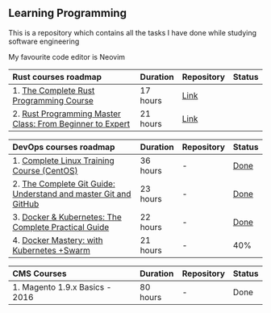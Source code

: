 ## Learning Programming

This is a repository which contains all the tasks I have done while studying software engineering

My favourite code editor is Neovim

| Rust courses roadmap                                                                                                                             | Duration | Repository                                                                            | Status |
| :----------------------------------------------------------------------------------------------------------------------------------------------- | :------- | :------------------------------------------------------------------------------------ | :----- |
| 1. [The Complete Rust Programming Course](https://www.udemy.com/course/rust-programming-the-complete-guide/)                                     | 17 hours | [Link](https://github.com/monjofn/learn/tree/main/rust/01-complete-rust-course-udemy) |        |
| 2. [Rust Programming Master Class: From Beginner to Expert](https://www.udemy.com/course/rust-programming-master-class-from-beginner-to-expert/) | 21 hours | [Link](https://github.com/monjofn/learn/tree/main/rust/02-beginner-to-expert-udemy)   |        |

| DevOps courses roadmap                                                                                                              | Duration | Repository | Status                                                                             |
| :---------------------------------------------------------------------------------------------------------------------------------- | :------- | :--------- | :--------------------------------------------------------------------------------- |
| 1. [Complete Linux Training Course (CentOS)](https://www.udemy.com/course/complete-linux-training-course-to-get-your-dream-it-job/) | 36 hours | -          | [Done](https://www.udemy.com/certificate/UC-807c035c-577a-464a-b57d-6c7392ae06e8/) |
| 2. [The Complete Git Guide: Understand and master Git and GitHub](https://www.udemy.com/course/git-and-github-complete-guide/)      | 23 hours | -          | [Done](https://www.udemy.com/certificate/UC-3c46ec19-5675-4669-bcb1-b0bea179bd72/) |
| 3. [Docker & Kubernetes: The Complete Practical Guide](https://www.udemy.com/course/docker-complete/)                               | 22 hours | -          | [Done](https://www.udemy.com/certificate/UC-aeeeaf25-b385-4b88-813d-d3cab5699ec5/) |
| 4. [Docker Mastery: with Kubernetes +Swarm](https://www.udemy.com/course/docker-mastery/)                                           | 21 hours | -          | 40%                                                                                |

| CMS Courses                    | Duration | Repository | Status |
| :----------------------------- | :------- | :--------- | :----- |
| 1. Magento 1.9.x Basics - 2016 | 80 hours | -          | Done   |
